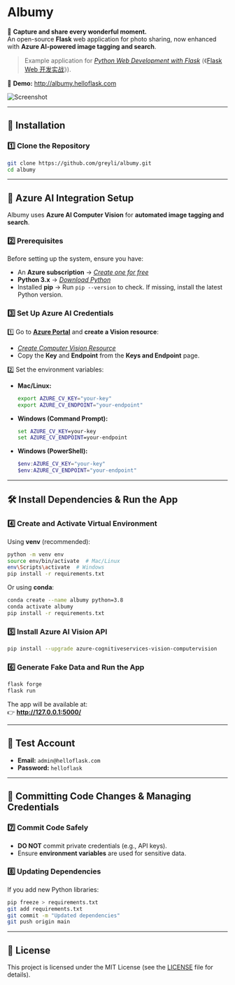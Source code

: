 # Albumy

📸 **Capture and share every wonderful moment.**  
An open-source **Flask** web application for photo sharing, now enhanced with **Azure AI-powered image tagging and search**.

> Example application for *[Python Web Development with Flask](https://helloflask.com/en/book/1)* (《[Flask Web 开发实战](https://helloflask.com/book/1)》).

🎯 **Demo:** http://albumy.helloflask.com  

![Screenshot](https://helloflask.com/screenshots/albumy.png)

---

## 🚀 **Installation**

### **1️⃣ Clone the Repository**
```bash
git clone https://github.com/greyli/albumy.git
cd albumy
```

---

## 🔧 **Azure AI Integration Setup**
Albumy uses **Azure AI Computer Vision** for **automated image tagging and search**.

### **2️⃣ Prerequisites**
Before setting up the system, ensure you have:
- An **Azure subscription** → *[Create one for free](https://azure.microsoft.com/en-us/free/ai-services/)*
- **Python 3.x** → *[Download Python](https://www.python.org/)*
- Installed **pip** → Run `pip --version` to check. If missing, install the latest Python version.

### **3️⃣ Set Up Azure AI Credentials**
1️⃣ Go to **[Azure Portal](https://portal.azure.com/)** and **create a Vision resource**:  
   - *[Create Computer Vision Resource](https://portal.azure.com/#create/Microsoft.CognitiveServicesComputerVision)*
   - Copy the **Key** and **Endpoint** from the **Keys and Endpoint** page.

2️⃣ Set the environment variables:  
   - **Mac/Linux:**
     ```bash
     export AZURE_CV_KEY="your-key"
     export AZURE_CV_ENDPOINT="your-endpoint"
     ```
   - **Windows (Command Prompt):**
     ```cmd
     set AZURE_CV_KEY=your-key
     set AZURE_CV_ENDPOINT=your-endpoint
     ```
   - **Windows (PowerShell):**
     ```powershell
     $env:AZURE_CV_KEY="your-key"
     $env:AZURE_CV_ENDPOINT="your-endpoint"
     ```

---

## 🛠 **Install Dependencies & Run the App**

### **4️⃣ Create and Activate Virtual Environment**
Using **venv** (recommended):
```bash
python -m venv env
source env/bin/activate  # Mac/Linux
env\Scripts\activate  # Windows
pip install -r requirements.txt
```

Or using **conda**:
```bash
conda create --name albumy python=3.8
conda activate albumy
pip install -r requirements.txt
```

### **5️⃣ Install Azure AI Vision API**
```bash
pip install --upgrade azure-cognitiveservices-vision-computervision
```

### **6️⃣ Generate Fake Data and Run the App**
```bash
flask forge
flask run
```
The app will be available at:  
👉 **http://127.0.0.1:5000/**  

---

## 🔑 **Test Account**
- **Email:** `admin@helloflask.com`
- **Password:** `helloflask`

---

## 📝 **Committing Code Changes & Managing Credentials**
### **7️⃣ Commit Code Safely**
- **DO NOT** commit private credentials (e.g., API keys).
- Ensure **environment variables** are used for sensitive data.

### **8️⃣ Updating Dependencies**
If you add new Python libraries:
```bash
pip freeze > requirements.txt
git add requirements.txt
git commit -m "Updated dependencies"
git push origin main
```

---

## 📜 **License**
This project is licensed under the MIT License (see the [LICENSE](LICENSE) file for details).
